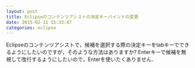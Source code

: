 ```yaml
---
layout: post
title: Eclipseのコンテンツアシストの決定キーバインドの変更
date: 2015-02-11 15:33:47
categories: eclipse
---
```

<p>Eclipseのコンテンツアシストで，候補を選択する際の決定キーをtabキーでできるようにしたいのですが，そのような方法はありますか? Enterキーで候補を無視して改行するようにしたいので，Enterを使いたくありません．</p>
